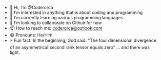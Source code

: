 - 👋 Hi, I’m @Coderorca
- 👀 I’m interested in anything that is about coding and programming
- 🌱 I’m currently learning various programming languages
- 💞️ I’m looking to collaborate on Github for now
- 📫 How to reach me: coderorca@outlook.com
- 😄 Pronouns: He/Him
- ⚡ Fun fact: In the beginning, God said: "The four dimensional divergence of an asymmetrical second rank tensor equals zero" ... and there was light.

<!---
Coderorca/Coderorca is a ✨ special ✨ repository because its `README.md` (this file) appears on your GitHub profile.
You can click the Preview link to take a look at your changes.
--->
